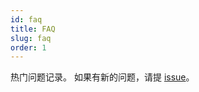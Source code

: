 ```yaml
---
id: faq
title: FAQ
slug: faq
order: 1
---
```


热门问题记录。 如果有新的问题，请提 [issue](https://github.com/flowerfine/scaleph/issues)。
